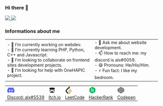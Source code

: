 ### Hi there 👋

<div>
  <a href="https://github.com/alxtreme1">
    <img height="180em" src="https://github-readme-stats.vercel.app/api?username=alxtreme1&show_icons=true&include-all-commits=true&count_private=true&theme=dark"/>
    <img height="180em" src="https://github-readme-stats.vercel.app/api/top-langs/?username=alxtreme1&layout=compact&theme=dark"/>
  </a>
</div>

### Informations about me

<table border="0">
  <tr>
    <td>
      - 🔭 I’m currently working on webdev.<br/>
      - 🌱 I’m currently learning PHP, Python, C++ and Javascript.<br/>
      - 👯 I’m looking to collaborate on frontend sites development projects.<br/>
      - 🤔 I’m looking for help with OneHAPIC project.<br/>
    </td>
    <td>
      - 💬 Ask me about website development.<br/>
      - 📫 How to reach me: my discord is alx#0059.<br/>
      - 😄 Pronouns: He/His/Him.<br/>
      - ⚡ Fun fact: I like my bedroom.<br/>
    </td>
  </tr>  
</table>

<table border="0" align="center">
  <tr>
    <td>
      <a href="https://discord.com/users/523988377431834635">
        <div>
          <img src="https://github.com/alxtreme1/alxtreme1/blob/main/discord.png"></br>
          Discord: alx#5539
        </div>
      </a>
    </td>
    <td>
      <a href="https://alxtreme.itch.io/">
        <div>
          <img src="https://github.com/alxtreme1/alxtreme1/blob/main/icons8-itch-io-24.png"></br>
          Itch.io
        </div>
      </a>
    </td>
    <td>
      <a href="https://leetcode.com/alxtreme/">
        <div>
          <img src="https://github.com/alxtreme1/alxtreme1/blob/main/icons8-level-up-your-coding-skills-and-quickly-land-a-job-24.png"></br>
          LeetCode
        </div>
      </a>
    </td>
    <td>
      <a href="https://www.hackerrank.com/alxtreme">
        <div>
          <img src="https://github.com/alxtreme1/alxtreme1/blob/main/hackerrank_logo_logos_icon.png"></br>
          HackerRank
        </div>
      </a>
    </td>
    <td>
      <a href="https://codepen.io/alxtreme">
        <div>
          <img src="https://github.com/alxtreme1/alxtreme1/blob/main/icons8-codepen-24.png"></br>
          Codepen
        </div>
      </a>
    </td>
  </tr>
</table>
